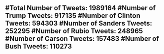 #Total Number of Tweets: 1989164 
#Number of Trump Tweets: 917135
#Number of Clinton Tweets: 594303
#Number of Sanders Tweets: 252295
#Number of Rubio Tweets: 248965
#Number of Carson Tweets: 157483
#Number of Bush Tweets: 110273
---
